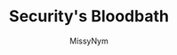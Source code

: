 ---
media: "images/rounds/round_3/security_bloodbath.png"
media_type: image
title: Security's Bloodbath
author: MissyNym
desc: The Security department following the execution of the Syndicate Infiltrators.
---